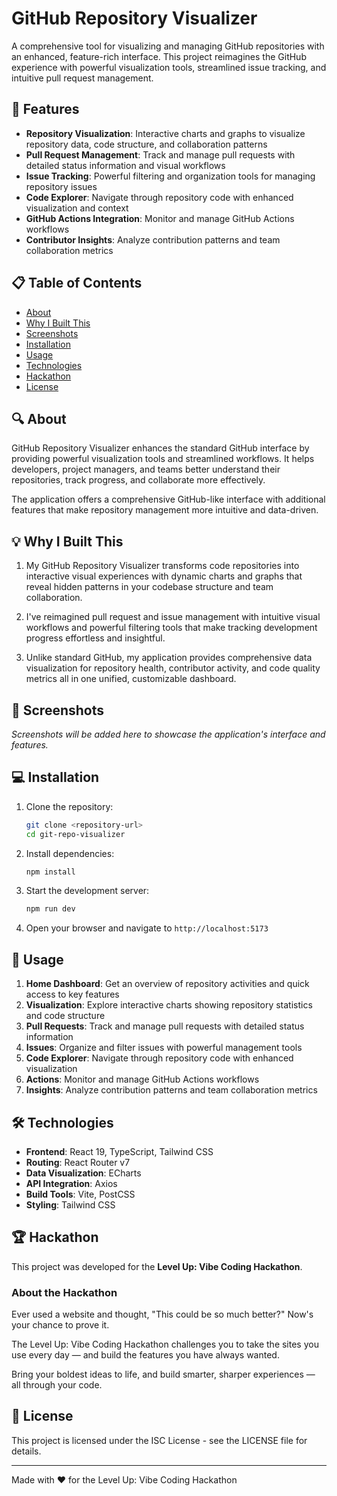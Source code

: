# GitHub Repository Visualizer

A comprehensive tool for visualizing and managing GitHub repositories with an enhanced, feature-rich interface. This project reimagines the GitHub experience with powerful visualization tools, streamlined issue tracking, and intuitive pull request management.

## 🚀 Features

- **Repository Visualization**: Interactive charts and graphs to visualize repository data, code structure, and collaboration patterns
- **Pull Request Management**: Track and manage pull requests with detailed status information and visual workflows
- **Issue Tracking**: Powerful filtering and organization tools for managing repository issues
- **Code Explorer**: Navigate through repository code with enhanced visualization and context
- **GitHub Actions Integration**: Monitor and manage GitHub Actions workflows
- **Contributor Insights**: Analyze contribution patterns and team collaboration metrics

## 📋 Table of Contents

- [About](#about)
- [Why I Built This](#why-i-built-this)
- [Screenshots](#screenshots)
- [Installation](#installation)
- [Usage](#usage)
- [Technologies](#technologies)
- [Hackathon](#hackathon)
- [License](#license)

## 🔍 About

GitHub Repository Visualizer enhances the standard GitHub interface by providing powerful visualization tools and streamlined workflows. It helps developers, project managers, and teams better understand their repositories, track progress, and collaborate more effectively.

The application offers a comprehensive GitHub-like interface with additional features that make repository management more intuitive and data-driven.

## 💡 Why I Built This

1. My GitHub Repository Visualizer transforms code repositories into interactive visual experiences with dynamic charts and graphs that reveal hidden patterns in your codebase structure and team collaboration.

2. I've reimagined pull request and issue management with intuitive visual workflows and powerful filtering tools that make tracking development progress effortless and insightful.

3. Unlike standard GitHub, my application provides comprehensive data visualization for repository health, contributor activity, and code quality metrics all in one unified, customizable dashboard.

## 📸 Screenshots

*Screenshots will be added here to showcase the application's interface and features.*

## 💻 Installation

1. Clone the repository:
   ```bash
   git clone <repository-url>
   cd git-repo-visualizer
   ```

2. Install dependencies:
   ```bash
   npm install
   ```

3. Start the development server:
   ```bash
   npm run dev
   ```

4. Open your browser and navigate to `http://localhost:5173`

## 🔧 Usage

1. **Home Dashboard**: Get an overview of repository activities and quick access to key features
2. **Visualization**: Explore interactive charts showing repository statistics and code structure
3. **Pull Requests**: Track and manage pull requests with detailed status information
4. **Issues**: Organize and filter issues with powerful management tools
5. **Code Explorer**: Navigate through repository code with enhanced visualization
6. **Actions**: Monitor and manage GitHub Actions workflows
7. **Insights**: Analyze contribution patterns and team collaboration metrics

## 🛠️ Technologies

- **Frontend**: React 19, TypeScript, Tailwind CSS
- **Routing**: React Router v7
- **Data Visualization**: ECharts
- **API Integration**: Axios
- **Build Tools**: Vite, PostCSS
- **Styling**: Tailwind CSS

## 🏆 Hackathon

This project was developed for the **Level Up: Vibe Coding Hackathon**.

### About the Hackathon

Ever used a website and thought, "This could be so much better?"
Now's your chance to prove it.

The Level Up: Vibe Coding Hackathon challenges you to take the sites you use every day — and build the features you have always wanted.

Bring your boldest ideas to life, and build smarter, sharper experiences — all through your code.

## 📄 License

This project is licensed under the ISC License - see the LICENSE file for details.

---

Made with ❤️ for the Level Up: Vibe Coding Hackathon
